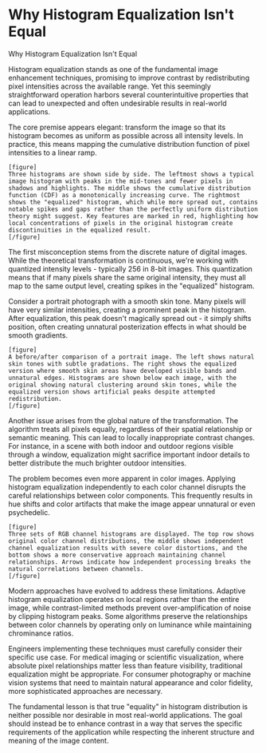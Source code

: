 # Why Histogram Equalization Isn't Equal

Why Histogram Equalization Isn't Equal

Histogram equalization stands as one of the fundamental image enhancement techniques, promising to improve contrast by redistributing pixel intensities across the available range. Yet this seemingly straightforward operation harbors several counterintuitive properties that can lead to unexpected and often undesirable results in real-world applications.

The core premise appears elegant: transform the image so that its histogram becomes as uniform as possible across all intensity levels. In practice, this means mapping the cumulative distribution function of pixel intensities to a linear ramp. 

```
[figure]
Three histograms are shown side by side. The leftmost shows a typical image histogram with peaks in the mid-tones and fewer pixels in shadows and highlights. The middle shows the cumulative distribution function (CDF) as a monotonically increasing curve. The rightmost shows the "equalized" histogram, which while more spread out, contains notable spikes and gaps rather than the perfectly uniform distribution theory might suggest. Key features are marked in red, highlighting how local concentrations of pixels in the original histogram create discontinuities in the equalized result.
[/figure]
```

The first misconception stems from the discrete nature of digital images. While the theoretical transformation is continuous, we're working with quantized intensity levels - typically 256 in 8-bit images. This quantization means that if many pixels share the same original intensity, they must all map to the same output level, creating spikes in the "equalized" histogram.

Consider a portrait photograph with a smooth skin tone. Many pixels will have very similar intensities, creating a prominent peak in the histogram. After equalization, this peak doesn't magically spread out - it simply shifts position, often creating unnatural posterization effects in what should be smooth gradients.

```
[figure]
A before/after comparison of a portrait image. The left shows natural skin tones with subtle gradations. The right shows the equalized version where smooth skin areas have developed visible bands and unnatural edges. Histograms are shown below each image, with the original showing natural clustering around skin tones, while the equalized version shows artificial peaks despite attempted redistribution.
[/figure]
```

Another issue arises from the global nature of the transformation. The algorithm treats all pixels equally, regardless of their spatial relationship or semantic meaning. This can lead to locally inappropriate contrast changes. For instance, in a scene with both indoor and outdoor regions visible through a window, equalization might sacrifice important indoor details to better distribute the much brighter outdoor intensities.

The problem becomes even more apparent in color images. Applying histogram equalization independently to each color channel disrupts the careful relationships between color components. This frequently results in hue shifts and color artifacts that make the image appear unnatural or even psychedelic.

```
[figure]
Three sets of RGB channel histograms are displayed. The top row shows original color channel distributions, the middle shows independent channel equalization results with severe color distortions, and the bottom shows a more conservative approach maintaining channel relationships. Arrows indicate how independent processing breaks the natural correlations between channels.
[/figure]
```

Modern approaches have evolved to address these limitations. Adaptive histogram equalization operates on local regions rather than the entire image, while contrast-limited methods prevent over-amplification of noise by clipping histogram peaks. Some algorithms preserve the relationships between color channels by operating only on luminance while maintaining chrominance ratios.

Engineers implementing these techniques must carefully consider their specific use case. For medical imaging or scientific visualization, where absolute pixel relationships matter less than feature visibility, traditional equalization might be appropriate. For consumer photography or machine vision systems that need to maintain natural appearance and color fidelity, more sophisticated approaches are necessary.

The fundamental lesson is that true "equality" in histogram distribution is neither possible nor desirable in most real-world applications. The goal should instead be to enhance contrast in a way that serves the specific requirements of the application while respecting the inherent structure and meaning of the image content.